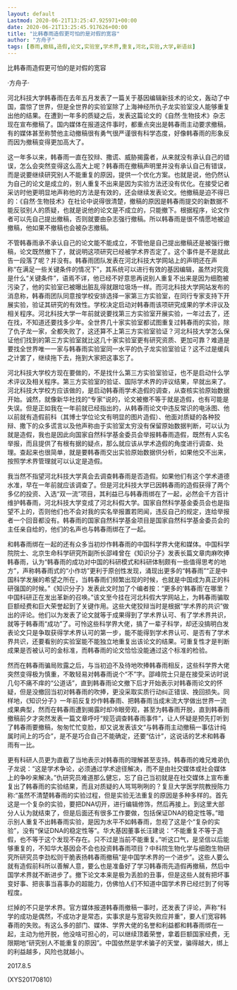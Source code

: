 ```yaml
---
layout: default
Lastmod: 2020-06-21T13:25:47.925971+00:00
date: 2020-06-21T13:25:45.917626+00:00
title: "比韩春雨造假更可怕的是对假的宽容"
author: "方舟子"
tags: [春雨,撤稿,造假,论文,实验室,学术界,重复,河北,实验,大学,新语丝]
---
```


比韩春雨造假更可怕的是对假的宽容

·方舟子·

河北科技大学韩春雨在去年五月发表了一篇关于基因编辑新技术的论文，轰动了中国，震惊了世界，但是全世界的实验室除了上海神经所仇子龙实验室没人能够重复出他的结果。在遭到一年多的质疑之后，发表这篇论文的《自然·生物技术》杂志现在宣布撤稿了。国内媒体在报道这件事时，都重点突出是韩春雨主动要求撤稿，有的媒体甚至称赞他主动撤稿很有勇气很严谨很有科学态度，好像韩春雨的形象反而因为撤稿变得更加高大了。

这一年多以来，韩春雨一直在狡辩、撒谎、威胁揭露者，从来就没有承认自己的错误，怎么会突然变得这么高大上呢？韩春雨在撤稿声明里并没有承认自己有错误，而是说要继续研究别人不能重复的原因，提供一个优化方案。也就是说，他仍然认为自己的论文是成立的，别人重复不出来是因为实验方法还没有优化。在接受记者采访时他更明显地声称他的方法是有效的，还会继续发表论文。他撤稿是迫不得已的：《自然·生物技术》在社论中说得很清楚，撤稿的原因是韩春雨提交的新数据不能反驳别人的质疑，也就是说他的论文是不成立的，只能撤下。根据程序，论文作者可以先自己提出撤稿，否则就要由杂志强行撤稿。所以韩春雨是很不情愿地被迫撤稿，他如果不撤稿也会被杂志撤稿。

不管韩春雨承不承认自己的论文能不能成立，不管他是自己提出撤稿还是被强行撤稿，论文既然撤下了，就说明这项研究已经被学术界否定了。这个事件是不是就此告一段落了呢？并没有。韩春雨团队发表在河北科技大学网站上的声明还在声称“在满足一些关键条件的情况下”，其系统可以进行有效的基因编辑，虽然对究竟是什么“关键条件”，语焉不详，他已经不好意思再说别人重复不出来是因为细胞被污染了，他的实验室已被曝出脏乱得就跟垃圾场一样。而河北科技大学网站发布的消息称，韩春雨团队同意按学校安排选择一家第三方实验室，在同行专家支持下开展实验，验证其研究的有效性。学校决定启动对韩春雨该项研究成果的学术评议及相关程序。河北科技大学一年前就说要找第三方实验室开展实验，一年过去了，还在找，不知道还要找多少年。全世界几十家实验室都试图重复过韩春雨的实验，除了仇子龙一家，全都失败了，这还算不上第三方实验室验证？河北科技大学怎么保证他们找到的第三方实验室就比这几十家实验室更有研究资质、更加可靠？难道是要找全世界唯一一家与韩春雨实验室同一水平的仇子龙实验室验证？这不过是缓兵之计罢了，继续拖下去，拖到大家把这事忘了。

河北科技大学校方现在要做的，不是找什么第三方实验室验证，也不是启动什么学术评议及相关程序。第三方实验室的验证、国际学术界的评议结果，早就出来了。河北科技大学校方应该做的，是启动韩春雨学术造假的调查，从查核实验原始数据开始。诚然，就像新华社找的“专家”说的，论文被撤不等于就是造假，也有可能是失误。但是正如我在一年前就已经指出的，从韩春雨论文中违反常识的电泳图、他以前就有造假前科（其博士学位论文有明显的图片造假）、他面对质疑的各种狡辩、撒下的众多谎言以及他声称由于实验室太穷没有保留原始数据判断，可以认为就是造假，我也是因此向国家自然科学基金委员会举报韩春雨造假，既然有人实名举报，而且提供了有根有据的疑点，那么就应该从学术造假的角度进行调查、处理。查起来也很简单，就是要韩春雨交出实验原始数据供分析，如果他交不出来，按照学术界管理就可以认定是造假。

我当然不指望河北科技大学真会去调查韩春雨是否造假。如果他们有这个学术道德水准，早在一年前就应该调查了。但是河北科技大学已因韩春雨的造假获得了两个多亿的投资、入选“双一流”项目，其利益已与韩春雨绑在了一起，必然会千方百计维护韩春雨，河北科技大学变成了河北科假大学。国家自然科学基金委员会也是指望不上的，否则他们也不会对我的实名举报置若罔闻，违反自己的规定，连给举报者一个回音都没有。韩春雨的国家自然科学基金项目是国家自然科学基金委员会的主任亲自给的，他们的名声也与韩春雨绑在了一起。

和韩春雨绑在一起的还有众多当初炒作韩春雨的中国科学界大佬和媒体。中国科学院院士、北京生命科学研究所副所长邵峰曾在《知识分子》发表长篇文章肉麻吹捧韩春雨，认为“韩春雨的成功对中国的科研模式和科研体制颇有一些值得思考的地方”，声称韩春雨式的“小作坊”更利于原创性发现，涌现出更多的“韩春雨”“正是中国科学发展的希望之所在，当韩春雨们频繁出现的时候，也就是中国成为真正的科研强国的时候。”《知识分子》发表此文时加了个编者按：“更多的‘韩春雨’在哪里？中国科研正在发出革新的召唤。”该文至今挂在河北科假大学网站上，为韩春雨骗取巨额经费和巨大荣誉起到了关键作用。这些大佬狡辩当时是根据“学术界的共识”做出的评论。他们以为发表了论文就等于成果得到了学术界认可、有了学术界共识，就等于韩春雨“成功”了。可怜这些科学界大佬，搞了一辈子科学，却还没搞明白发表论文只是争取获得学术界认可的第一步，能不能得到学术界认可、是否有了学术界共识，还要看别的实验室能不能独立地重复出该论文的结果。可重复性才是判断成果是否被认可的金标准，而韩春雨的论文恰恰没能通过这个标准的检验。

然而在韩春雨骗局败露之后，与当初迫不及待地吹捧韩春雨相反，这些科学界大佬突然变得极为慎重，不敢轻易对韩春雨说个“不”字。邵峰院士只是在接受采访时说几句不痛不痒的“公道话”，直到韩春雨论文撤下后才开始表示对韩春雨论文的怀疑，但是没撤回当初对韩春雨的吹捧，更没采取实质行动纠正错误、挽回损失。同样地，《知识分子》一年前反复炒作韩春雨、把韩春雨当成末流大学做出世界一流成果典型，然而在韩春雨遭到揭露时却冷眼旁观，甚至为韩春雨开脱，直到韩春雨撤稿前夕才突然发表一篇文章呼吁“规范调查韩春雨事件”，让人怀疑是预先打听到了韩春雨要撤稿，匆匆忙忙变脸，却又说发表该文“与韩春雨主动撤稿一事估计纯属时间上的巧合”，是不是巧合自己不能确定，还要“估计”，这说话的艺术和韩春雨有一比。

更有科研人员更为直截了当地表示对韩春雨的理解甚至支持。韩春雨的难兄难弟仇子龙说：“这是学术争论，必须通过学术途径解决，而不是由社交媒体或社会媒体上的争吵来解决。”仇研究员难道那么健忘，忘了自己当初就是在社交媒体上宣布重复出了韩春雨的实验结果，而且对质疑的人骂骂咧咧的？复旦大学医学院教授陈力称:“虽然不清楚韩春雨的实验过程，但是实验无法重复的原因是多种多样的。首先这是一个复杂的实验，要把DNA切开，进行编辑修饰，然后再接上。到这里大部分人认为就结束了，但是后面还有很多工作要做，包括保证DNA的稳定性等。”暗示别人重复不出韩春雨实验，是因为水平不如韩春雨，忽视了这是个“复杂的实验”，没有“保证DNA的稳定性等”。华大基因董事长汪建说：“不能重复不等于造假，也不等于这个发现不存在。只不过是当前不能重复。”听这口气，是坚信以后能够重复的，不知华大基因会不会也投资韩春雨项目？中科院生物化学与细胞生物研究所研究员李劲松则干脆表扬韩春雨撤稿“是中国学术界的一个进步”。这些人要么就有造假前科所以善解人意，要么也是准备好了学习韩春雨先造假再撤稿，然后中国学术界就不断进步了。撤下论文本来是极为丢脸的丑事，但是这些人就有把坏事变好事、把丧事当喜事办的超能力，仿佛怕人们不知道中国学术界已经烂到了何等程度。

烂掉的不只是学术界。官方媒体报道韩春雨撤稿一事时，还发表了评论，声称“科学的成功是偶然，不成功才是常态，实事求是与宽容失败应并重”，要人们宽容韩春雨的失败。有这么多的部门、媒体、学界大佬的名誉和利益都和韩春雨绑在一起，主动为他开脱，他没啥可担心的，可以继续顶着荣誉，拿着巨额国家经费，无限期地“研究别人不能重复的原因”。中国依然是学术骗子的天堂，骗得越大，绑上的利益越多，风险也就越小。

2017.8.5

(XYS20170810)

